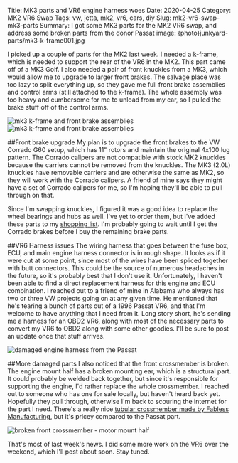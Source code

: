 Title: MK3 parts and VR6 engine harness woes
Date: 2020-04-25
Category: MK2 VR6 Swap
Tags: vw, jetta, mk2, vr6, cars, diy
Slug: mk2-vr6-swap-mk3-parts
Summary: I got some MK3 parts for the MK2 VR6 swap, and address some broken parts from the donor Passat
image: {photo}junkyard-parts/mk3-k-frame001.jpg

I picked up a couple of parts for the MK2 last week.  I needed a k-frame, which is needed to support the rear of the VR6 in the MK2.  This part came off of a MK3 Golf.  I also needed a pair of front knuckles from a MK3, which would allow me to upgrade to larger front brakes.  The salvage place was too lazy to split everything up, so they gave me full front brake assemblies and control arms (still attached to the k-frame).  The whole assembly was too heavy and cumbersome for me to unload from my car, so I pulled the brake stuff off of the control arms.

![mk3 k-frame and front brake assemblies]({lightbox}junkyard-parts/mk3-k-frame001.jpg) ![mk3 k-frame and front brake assemblies]({lightbox}junkyard-parts/mk3-front-spindles001.jpg)

##Front brake upgrade
My plan is to upgrade the front brakes to the VW Corrado G60 setup, which has 11" rotors and maintain the original 4x100 lug pattern.  The Corrado calipers are not compatible with stock MK2 knuckles because the carriers cannot be removed from the knuckles.  The MK3 (2.0L) knuckles have removable carriers and are otherwise the same as MK2, so they will work with the Corrado calipers.  A friend of mine says they might have a set of Corrado calipers for me, so I'm hoping they'll be able to pull through on that.

Since I'm swapping knuckles, I figured it was a good idea to replace the wheel bearings and hubs as well.  I've yet to order them, but I've added these parts to my [shopping list](https://trello.com/b/aZhuJZH4/mk2-jetta-vr6-swap-parts-tools).  I'm probably going to wait until I get the Corrado brakes before I buy the remaining brake parts.

##VR6 Harness issues
The wiring harness that goes between the fuse box, ECU, and main engine harness connector is in rough shape.  It looks as if it were cut at some point, since most of the wires have been spliced together with butt connectors.  This could be the source of numerous headaches in the future, so it's probably best that I don't use it.  Unfortunately, I haven't been able to find a direct replacement harness for this engine and ECU combination.  I reached out to a friend of mine in Alabama who always has two or three VW projects going on at any given time.  He mentioned that he's tearing a bunch of parts out of a 1996 Passat VR6, and that I'm welcome to have anything that I need from it.  Long story short, he's sending me a harness for an OBD2 VR6, along with most of the necessary parts to convert my VR6 to OBD2 along with some other goodies.  I'll be sure to post an update once that stuff arrives.

![damaged engine harness from the Passat]({lightbox}b3-passat-vr6-extra-parts/wire-harness001.jpg)

##More damaged parts
I also noticed that the front crossmember is broken.  The engine mount half has a broken mounting ear, which is a structural part.  It could probably be welded back together, but since it's responsible for supporting the engine, I'd rather replace the whole crossmember.  I reached out to someone who has one for sale locally, but haven't heard back yet.  Hopefully they pull through, otherwise I'm back to scouring the internet for the part I need.  There's a really nice [tubular crossmember made by Fabless Manufacturing](https://www.fablessmanufacturing.com/products/tubular-front-cross-bar-vw-mk2-corrado), but it's pricey compared to the Passat part.

![broken front crossmember - motor mount half]({lightbox}b3-passat-vr6-extra-parts/broken-crossmember001.jpg)

That's most of last week's news.  I did some more work on the VR6 over the weekend, which I'll post about soon.  Stay tuned.
